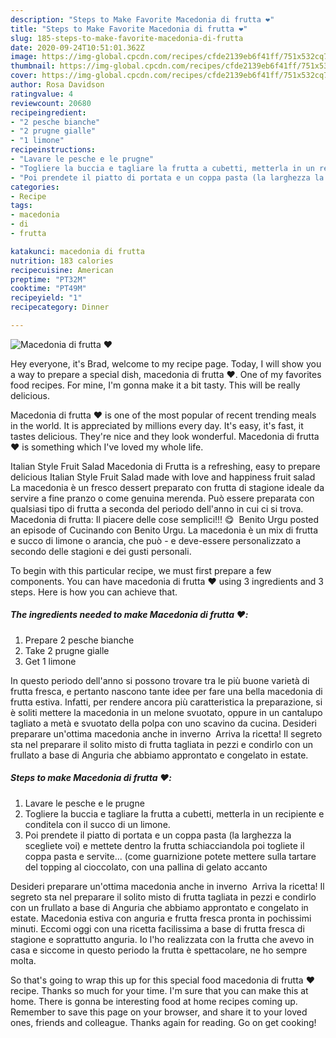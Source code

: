```yaml
---
description: "Steps to Make Favorite Macedonia di frutta ❤️"
title: "Steps to Make Favorite Macedonia di frutta ❤️"
slug: 185-steps-to-make-favorite-macedonia-di-frutta
date: 2020-09-24T10:51:01.362Z
image: https://img-global.cpcdn.com/recipes/cfde2139eb6f41ff/751x532cq70/macedonia-di-frutta-❤️-recipe-main-photo.jpg
thumbnail: https://img-global.cpcdn.com/recipes/cfde2139eb6f41ff/751x532cq70/macedonia-di-frutta-❤️-recipe-main-photo.jpg
cover: https://img-global.cpcdn.com/recipes/cfde2139eb6f41ff/751x532cq70/macedonia-di-frutta-❤️-recipe-main-photo.jpg
author: Rosa Davidson
ratingvalue: 4
reviewcount: 20680
recipeingredient:
- "2 pesche bianche"
- "2 prugne gialle"
- "1 limone"
recipeinstructions:
- "Lavare le pesche e le prugne"
- "Togliere la buccia e tagliare la frutta a cubetti, metterla in un recipiente e conditela con il succo di un limone."
- "Poi prendete il piatto di portata e un coppa pasta (la larghezza la scegliete voi) e mettete dentro la frutta schiacciandola poi togliete il coppa pasta e servite... (come guarnizione potete mettere sulla tartare del topping al cioccolato, con una pallina di gelato accanto"
categories:
- Recipe
tags:
- macedonia
- di
- frutta

katakunci: macedonia di frutta 
nutrition: 183 calories
recipecuisine: American
preptime: "PT32M"
cooktime: "PT49M"
recipeyield: "1"
recipecategory: Dinner

---
```



![Macedonia di frutta ❤️](https://img-global.cpcdn.com/recipes/cfde2139eb6f41ff/751x532cq70/macedonia-di-frutta-❤️-recipe-main-photo.jpg)

Hey everyone, it's Brad, welcome to my recipe page. Today, I will show you a way to prepare a special dish, macedonia di frutta ❤️. One of my favorites food recipes. For mine, I'm gonna make it a bit tasty. This will be really delicious.

Macedonia di frutta ❤️ is one of the most popular of recent trending meals in the world. It is appreciated by millions every day. It's easy, it's fast, it tastes delicious. They're nice and they look wonderful. Macedonia di frutta ❤️ is something which I've loved my whole life.

Italian Style Fruit Salad Macedonia di Frutta is a refreshing, easy to prepare delicious Italian Style Fruit Salad made with love and happiness fruit salad La macedonia è un fresco dessert preparato con frutta di stagione ideale da servire a fine pranzo o come genuina merenda. Può essere preparata con qualsiasi tipo di frutta a seconda del periodo dell&#39;anno in cui ci si trova. Macedonia di frutta: Il piacere delle cose semplici!!! 😋 ️ Benito Urgu posted an episode of Cucinando con Benito Urgu. La macedonia è un mix di frutta e succo di limone o arancia, che può - e deve-essere personalizzato a secondo delle stagioni e dei gusti personali.


To begin with this particular recipe, we must first prepare a few components. You can have macedonia di frutta ❤️ using 3 ingredients and 3 steps. Here is how you can achieve that.

<!--inarticleads1-->

##### The ingredients needed to make Macedonia di frutta ❤️:

1. Prepare 2 pesche bianche
1. Take 2 prugne gialle
1. Get 1 limone


In questo periodo dell&#39;anno si possono trovare tra le più buone varietà di frutta fresca, e pertanto nascono tante idee per fare una bella macedonia di frutta estiva. Infatti, per rendere ancora più caratteristica la preparazione, si è soliti mettere la macedonia in un melone svuotato, oppure in un cantalupo tagliato a metà e svuotato della polpa con uno scavino da cucina. Desideri preparare un&#39;ottima macedonia anche in inverno ️ Arriva la ricetta! Il segreto sta nel preparare il solito misto di frutta tagliata in pezzi e condirlo con un frullato a base di Anguria che abbiamo approntato e congelato in estate. 

<!--inarticleads2-->

##### Steps to make Macedonia di frutta ❤️:

1. Lavare le pesche e le prugne
1. Togliere la buccia e tagliare la frutta a cubetti, metterla in un recipiente e conditela con il succo di un limone.
1. Poi prendete il piatto di portata e un coppa pasta (la larghezza la scegliete voi) e mettete dentro la frutta schiacciandola poi togliete il coppa pasta e servite... (come guarnizione potete mettere sulla tartare del topping al cioccolato, con una pallina di gelato accanto


Desideri preparare un&#39;ottima macedonia anche in inverno ️ Arriva la ricetta! Il segreto sta nel preparare il solito misto di frutta tagliata in pezzi e condirlo con un frullato a base di Anguria che abbiamo approntato e congelato in estate. Macedonia estiva con anguria e frutta fresca pronta in pochissimi minuti. Eccomi oggi con una ricetta facilissima a base di frutta fresca di stagione e soprattutto anguria. Io l&#39;ho realizzata con la frutta che avevo in casa e siccome in questo periodo la frutta è spettacolare, ne ho sempre molta. 

So that's going to wrap this up for this special food macedonia di frutta ❤️ recipe. Thanks so much for your time. I'm sure that you can make this at home. There is gonna be interesting food at home recipes coming up. Remember to save this page on your browser, and share it to your loved ones, friends and colleague. Thanks again for reading. Go on get cooking!
